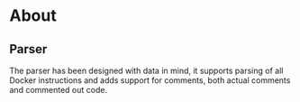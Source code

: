 # About


## Parser  

The parser has been designed with data in mind, it supports parsing of all Docker instructions and adds support
for comments, both actual comments and commented out code.

